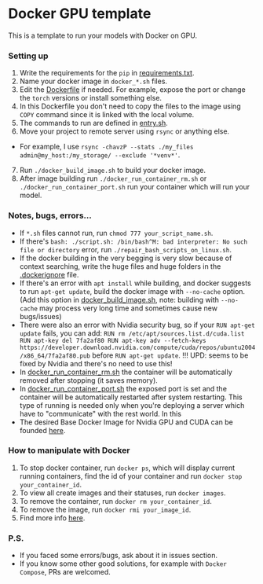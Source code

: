 # Docker GPU template

This is a template to run your models with Docker on GPU.

### Setting up

1. Write the requirements for the `pip` in [requirements.txt](requirements.txt).
2. Name your docker image in `docker_*.sh` files.
3. Edit the [Dockerfile](Dockerfile) if needed. For example, expose the port or change the `torch` versions or install
   something else.
4. In this Dockerfile you don't need to copy the files to the image using `COPY` command since it is linked with the
   local volume.
5. The commands to run are defined in [entry.sh](entry.sh).
6. Move your project to remote server using `rsync` or anything else.

* For example, I use `rsync -chavzP --stats ./my_files admin@my_host:/my_storage/ --exclude '*venv*'`.

7. Run `./docker_build_image.sh` to build your docker image.
8. After image building run `./docker_run_container_rm.sh` or `./docker_run_container_port.sh` run your container which
   will run your model.

### Notes, bugs, errors...

* If `*.sh` files cannot run, run `chmod 777 your_script_name.sh`.
* If there's `bash: ./script.sh: /bin/bash^M: bad interpreter: No such file or directory` error,
  run `./repair_bash_scripts_on_linux.sh`.
* If the docker building in the very begging is very slow because of context searching, write the huge files and huge
  folders in the [.dockerignore](.dockerignore) file.
* If there's an error with `apt install` while building, and docker suggests to run `apt-get update`, build the docker
  image with `--no-cache` option. (Add this option in [docker_build_image.sh](docker_build_image.sh), note: building
  with `--no-cache` may process very long time and sometimes cause new bugs/issues)
* There were also an error with Nvidia security bug, so if your `RUN apt-get update` fails, you can add:
  ``
  RUN rm /etc/apt/sources.list.d/cuda.list
  RUN apt-key del 7fa2af80
  RUN apt-key adv --fetch-keys https://developer.download.nvidia.com/compute/cuda/repos/ubuntu2004/x86_64/7fa2af80.pub
  ``
  before `RUN apt-get update`.
  !!! UPD: seems to be fixed by Nvidia and there's no need to use this!
* In [docker_run_container_rm.sh](docker_run_container_rm.sh) the container will be automatically removed after
  stopping (it saves memory).
* In [docker_run_container_port.sh](docker_run_container_port.sh) the exposed port is set and the container will be
  automatically restarted after system restarting. This type of running is needed only when you're deploying a server
  which have to "communicate" with the rest world. In this
* The desired Base Docker Image for Nvidia GPU and CUDA can be
  founded [here](https://hub.docker.com/r/nvidia/cuda/tags).

### How to manipulate with Docker

1. To stop docker container, run `docker ps`, which will display current running containers, find the id of your
   container and run `docker stop your_container_id`.
2. To view all create images and their statuses, run `docker images`.
3. To remove the container, run `docker rm your_container_id`.
4. To remove the image, run `docker rmi your_image_id`.
5. Find more info [here](https://docs.docker.com/).

### P.S.

* If you faced some errors/bugs, ask about it in issues section.
* If you know some other good solutions, for example with `Docker Compose`, PRs are welcomed.
